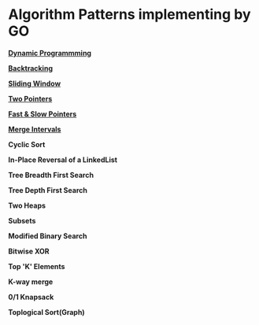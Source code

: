 # Algorithm Patterns implementing by GO


[**Dynamic Programmming**](https://github.com/mohistzh/algo/tree/master/dp)

[**Backtracking**](https://github.com/mohistzh/algo/tree/master/backtracking)

[**Sliding Window**](https://github.com/mohistzh/algo/tree/master/slidewindow)

[**Two Pointers**](https://github.com/mohistzh/algo/tree/master/twopointers)

[**Fast & Slow Pointers**](https://github.com/mohistzh/algo/tree/master/fastslowpointers)

[**Merge Intervals**](https://github.com/mohistzh/algo/tree/master/mergeintervals)

**Cyclic Sort**

**In-Place Reversal of a LinkedList**

**Tree Breadth First Search**

**Tree Depth First Search**

**Two Heaps**

**Subsets**

**Modified Binary Search**

**Bitwise XOR**

**Top 'K' Elements**

**K-way merge**

**0/1 Knapsack**

**Toplogical Sort(Graph)**
